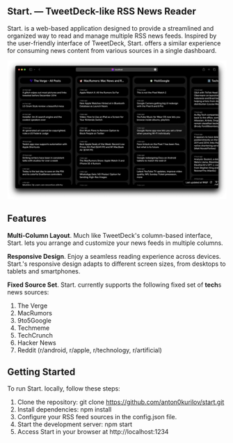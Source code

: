 ## Start. — TweetDeck-like RSS News Reader

Start. is a web-based application designed to provide a streamlined and organized way to read and manage multiple RSS news feeds. Inspired by the user-friendly interface of TweetDeck, Start. offers a similar experience for consuming news content from various sources in a single dashboard.

![Start's screenshot](.github/screenshot.png)

## Features
**Multi-Column Layout**. Much like TweetDeck's column-based interface, Start. lets you arrange and customize your news feeds in multiple columns. 

**Responsive Design**. Enjoy a seamless reading experience across devices. Start.'s responsive design adapts to different screen sizes, from desktops to tablets and smartphones.

**Fixed Source Set**. Start. currently supports the following fixed set of **tech**s news sources:

1. The Verge
2. MacRumors
3. 9to5Google
4. Techmeme
5. TechCrunch
6. Hacker News
7. Reddit (r/android, r/apple, r/technology, r/artificial)

## Getting Started
To run Start. locally, follow these steps:

1. Clone the repository: git clone https://github.com/anton0kurilov/start.git
2. Install dependencies: npm install
3. Configure your RSS feed sources in the config.json file.
4. Start the development server: npm start
5. Access Start in your browser at http://localhost:1234
